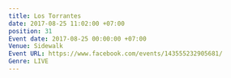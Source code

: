 ```yaml
---
title: Los Torrantes
date: 2017-08-25 11:02:00 +07:00
position: 31
Event date: 2017-08-25 00:00:00 +07:00
Venue: Sidewalk
Event URL: https://www.facebook.com/events/143555232905681/
Genre: LIVE
---
```


